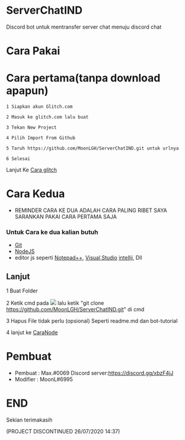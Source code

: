 # ServerChatIND

Discord bot untuk mentransfer server chat menuju discord chat

# Cara Pakai 

# Cara pertama(tanpa download apapun)
```
1 Siapkan akun Glitch.com
```
```
2 Masuk ke glitch.com lalu buat 
```
```
3 Tekan New Project
```
```
4 Pilih Import From Github
```
```
5 Taruh https://github.com/MoonLGH/ServerChatIND.git untuk urlnya
```
```
6 Selesai 
```
Lanjut Ke [Cara glitch](https://github.com/MoonLGH/ServerChatIND/blob/master/Bot%20Tutorial/CaraGlitch.md)


# Cara Kedua

* REMINDER CARA KE DUA ADALAH CARA PALING RIBET SAYA SARANKAN PAKAI CARA PERTAMA SAJA

### Untuk Cara ke dua kalian butuh 
* [Git](https://git-scm.com/)
* [NodeJS](www.nodejs.org/)
* editor js seperti [Notepad++](https://notepad-plus-plus.org/downloads/), [Visual Studio](https://visualstudio.microsoft.com/) [intellij](https://www.jetbrains.com/idea/), Dll

## Lanjut

1 Buat Folder 

2 Ketik cmd pada <img src="https://cdn.discordapp.com/attachments/709050774499491884/735862032641032212/unknown.png"> lalu ketik "git clone https://github.com/MoonLGH/ServerChatIND.git" di cmd

3 Hapus File tidak perlu (opsional) 
 Seperti readme.md dan bot-tutorial
 
4 lanjut ke [CaraNode](https://github.com/MoonLGH/ServerChatIND/blob/master/Bot%20Tutorial/CaraNode.md)

# Pembuat

* Pembuat : Max.#0069 Discord server:https://discord.gg/xbzF4jJ
* Modifier : MoonL#6995

# END 

Sekian terimakasih 

(PROJECT DISCONTINUED 26/07/2020 14:37)
